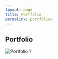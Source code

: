 ```yaml
---
layout: page
title: Portfolio
permalink: portfolio/
---
```

## Portfolio

<div class="row">
	<div class="col">
            <img src="" alt="Portfolio 1" />
	</div>
</div>
